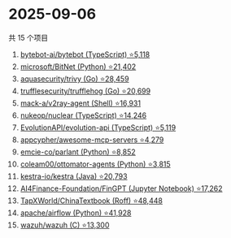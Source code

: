 # 2025-09-06

共 15 个项目

<!-- BEGIN GITHUB -->
<!-- 最后更新时间 2025-09-06 16:10:06 +0800 -->
1. [bytebot-ai/bytebot (TypeScript) ⭐5,118](https://github.com/bytebot-ai/bytebot)
1. [microsoft/BitNet (Python) ⭐21,402](https://github.com/microsoft/BitNet)
1. [aquasecurity/trivy (Go) ⭐28,459](https://github.com/aquasecurity/trivy)
1. [trufflesecurity/trufflehog (Go) ⭐20,699](https://github.com/trufflesecurity/trufflehog)
1. [mack-a/v2ray-agent (Shell) ⭐16,931](https://github.com/mack-a/v2ray-agent)
1. [nukeop/nuclear (TypeScript) ⭐14,246](https://github.com/nukeop/nuclear)
1. [EvolutionAPI/evolution-api (TypeScript) ⭐5,119](https://github.com/EvolutionAPI/evolution-api)
1. [appcypher/awesome-mcp-servers ⭐4,279](https://github.com/appcypher/awesome-mcp-servers)
1. [emcie-co/parlant (Python) ⭐8,852](https://github.com/emcie-co/parlant)
1. [coleam00/ottomator-agents (Python) ⭐3,815](https://github.com/coleam00/ottomator-agents)
1. [kestra-io/kestra (Java) ⭐20,793](https://github.com/kestra-io/kestra)
1. [AI4Finance-Foundation/FinGPT (Jupyter Notebook) ⭐17,262](https://github.com/AI4Finance-Foundation/FinGPT)
1. [TapXWorld/ChinaTextbook (Roff) ⭐48,448](https://github.com/TapXWorld/ChinaTextbook)
1. [apache/airflow (Python) ⭐41,928](https://github.com/apache/airflow)
1. [wazuh/wazuh (C) ⭐13,300](https://github.com/wazuh/wazuh)
<!-- END GITHUB -->
